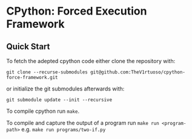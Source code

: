 # CPython: Forced Execution Framework

## Quick Start 

To fetch the adepted cpython code either clone the repository with: 

`git clone --recurse-submodules git@github.com:TheV1rtuoso/cpython-force-framework.git`

or initialize the git submodules afterwards with:

`git submodule update --init --recursive`

To compile cpython run `make`.

To compile and capture the output of a program run `make run <program-path>` e.g. `make run programs/two-if.py`

